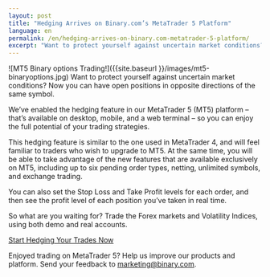 ```yaml
---
layout: post
title: "Hedging Arrives on Binary.com’s MetaTrader 5 Platform"
language: en
permalink: /en/hedging-arrives-on-binary.com-metatrader-5-platform/
excerpt: "Want to protect yourself against uncertain market conditions? Now you can have open positions in opposite directions of the same symbol..."
---
```

![MT5 Binary options Trading!]({{site.baseurl }}/images/mt5-binaryoptions.jpg)
Want to protect yourself against uncertain market conditions? Now you can have open positions in opposite directions of the same symbol.

We’ve enabled the hedging feature in our MetaTrader 5 (MT5) platform – that’s available on desktop, mobile, and a web terminal – so you can enjoy the full potential of your trading strategies.

This hedging feature is similar to the one used in MetaTrader 4, and will feel familiar to traders who wish to upgrade to MT5. At the same time, you will be able to take advantage of the new features that are available exclusively on MT5, including up to six pending order types, netting, unlimited symbols, and exchange trading.

You can also set the Stop Loss and Take Profit levels for each order, and then see the profit level of each position you’ve taken in real time.

So what are you waiting for? Trade the Forex markets and Volatility Indices, using both demo and real accounts.

<p class="p--action"><a class="button" href="https://goo.gl/lOV7nm"><span>Start Hedging Your Trades Now</span></a></p>

Enjoyed trading on MetaTrader 5? Help us improve our products and platform. Send your feedback to <a href="mailto:marketing@binary.com">marketing@binary.com</a>.



